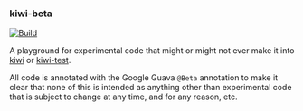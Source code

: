 ### kiwi-beta
[![Build](https://github.com/sleberknight/kiwi-beta/actions/workflows/maven.yml/badge.svg)](https://github.com/sleberknight/kiwi-beta/actions?query=workflow%3Abuild)

A playground for experimental code that might or might not ever make it into [kiwi](https://github.com/kiwiproject/kiwi)
or [kiwi-test](https://github.com/kiwiproject/kiwi-test).

All code is annotated with the Google Guava `@Beta` annotation to make it clear that none of this is intended as
anything other than experimental code that is subject to change at any time, and for any reason, etc.
